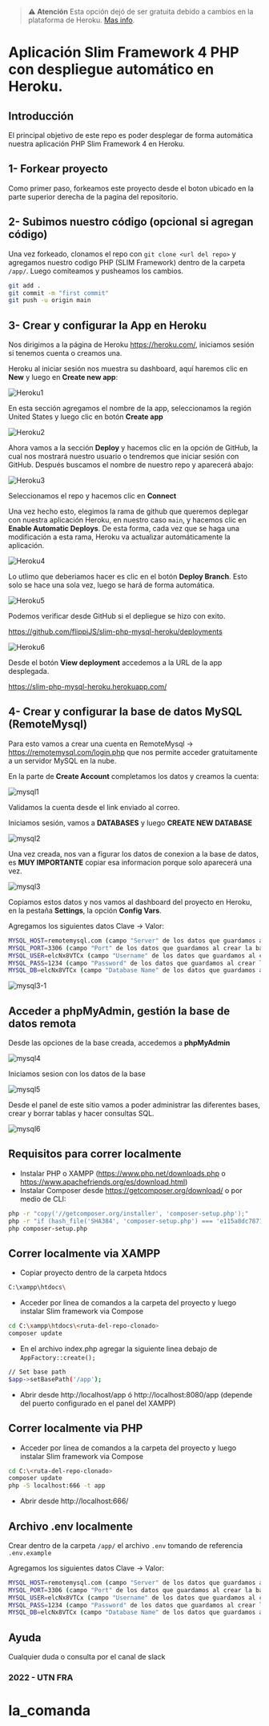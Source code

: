 > **⚠️ Atención** Esta opción dejó de ser gratuita debido a cambios en la plataforma de Heroku. [Mas info](https://help.heroku.com/RSBRUH58/removal-of-heroku-free-product-plans-faq).

Aplicación Slim Framework 4 PHP con despliegue automático en Heroku.
==============================

## Introducción
El principal objetivo de este repo es poder desplegar de forma automática nuestra aplicación PHP Slim Framework 4 en Heroku.

## 1- Forkear proyecto
Como primer paso, forkeamos este proyecto desde el boton ubicado en la parte superior derecha de la pagina del repositorio.

## 2- Subimos nuestro código (opcional si agregan código)
Una vez forkeado, clonamos el repo con `git clone <url del repo>` y agregamos nuestro codigo PHP (SLIM Framework) dentro de la carpeta `/app/`.
Luego comiteamos y pusheamos los cambios.

```sh
git add .
git commit -m "first commit"
git push -u origin main
```

## 3- Crear y configurar la App en Heroku

Nos dirigimos a la página de Heroku https://heroku.com/, iniciamos sesión si tenemos cuenta o creamos una.

Heroku al iniciar sesión nos muestra su dashboard, aquí haremos clic en **New** y luego en **Create new app**:

![Heroku1](https://i.ibb.co/MVTSH69/heroku1.png)

En esta sección agregamos el nombre de la app, seleccionamos la región United States y luego clic en botón **Create app**

![Heroku2](https://i.ibb.co/TwPJnrW/heroku2.png)

Ahora vamos a la sección **Deploy** y hacemos clic en la opción de GitHub, la cual nos mostrará nuestro usuario o tendremos que iniciar sesión con GitHub. Después   buscamos el nombre de nuestro repo y aparecerá abajo:

![Heroku3](https://i.ibb.co/vZjZgD6/heroku3.png)

Seleccionamos el repo y hacemos clic en **Connect**

Una vez hecho esto, elegimos la rama de github que queremos deplegar con nuestra aplicación Heroku, en nuestro caso `main`, y hacemos clic en **Enable Automatic Deploys**. De esta forma, cada vez que se haga una modificación a esta rama, Heroku va actualizar automáticamente la aplicación.

![Heroku4](https://i.ibb.co/d0z1NWv/heroku4.png)

Lo utlimo que deberiamos hacer es clic en el botón **Deploy Branch**. Esto solo se hace una sola vez, luego se hará de forma automática.

![Heroku5](https://i.ibb.co/sVYwVZx/heroku5.png)

Podemos verificar desde GitHub si el depliegue se hizo con exito. 

https://github.com/flippiJS/slim-php-mysql-heroku/deployments

![Heroku6](https://i.ibb.co/M87vVmd/Screenshot-at-Mar-29-19-44-49.png)

Desde el botón **View deployment** accedemos a la URL de la app desplegada.

https://slim-php-mysql-heroku.herokuapp.com/

## 4- Crear y configurar la base de datos MySQL (RemoteMysql)

Para esto vamos a crear una cuenta en RemoteMysql -> https://remotemysql.com/login.php que nos permite acceder gratuitamente a un servidor MySQL en la nube. 

En la parte de **Create Account** completamos los datos y creamos la cuenta:

![mysql1](https://i.ibb.co/rbZ7VXw/Screenshot-at-Mar-29-19-41-04.png)

Validamos la cuenta desde el link enviado al correo.

Iniciamos sesión, vamos a **DATABASES** y luego **CREATE NEW DATABASE**

![mysql2](https://i.ibb.co/NSmB9Qh/Screenshot-at-Mar-29-19-49-44.png)

Una vez creada, nos van a figurar los datos de conexion a la base de datos, es **MUY IMPORTANTE** copiar esa informacion porque solo aparecerá una vez.

![mysql3](https://i.ibb.co/YbcqDvK/Screenshot-at-Mar-29-19-50-39.png)

Copiamos estos datos y nos vamos al dashboard del proyecto en Heroku, en la pestaña **Settings**, la opción **Config Vars**.

Agregamos los siguientes datos Clave -> Valor:

```sh
MYSQL_HOST=remotemysql.com (campo "Server" de los datos que guardamos al crear la base en remotemysql.com)
MYSQL_PORT=3306 (campo "Port" de los datos que guardamos al crear la base en remotemysql.com)
MYSQL_USER=elcNx8VTCx (campo "Username" de los datos que guardamos al crear la base en remotemysql.com)
MYSQL_PASS=1234 (campo "Password" de los datos que guardamos al crear la base en remotemysql.com)
MYSQL_DB=elcNx8VTCx (campo "Database Name" de los datos que guardamos al crear la base en remotemysql.com)
```

![mysql3-1](https://i.ibb.co/8XQP54F/Screenshot-at-Mar-29-20-11-25.png)


## Acceder a phpMyAdmin, gestión la base de datos remota

Desde las opciones de la base creada, accedemos a **phpMyAdmin**

![mysql4](https://i.ibb.co/jvrdKFm/Screenshot-at-Mar-29-19-51-39.png)

Iniciamos sesion con los datos de la base

![mysql5](https://i.ibb.co/gF2nN9g/Screenshot-at-Mar-29-19-52-39.png)

Desde el panel de este sitio vamos a poder administrar las diferentes bases, crear y borrar tablas y hacer consultas SQL.

![mysql6](https://i.ibb.co/4sY1XNF/Screenshot-at-Mar-29-19-53-10.png)


## Requisitos para correr localmente

- Instalar PHP o XAMPP (https://www.php.net/downloads.php o https://www.apachefriends.org/es/download.html)
- Instalar Composer desde https://getcomposer.org/download/ o por medio de CLI:

```sh
php -r "copy('//getcomposer.org/installer', 'composer-setup.php');"
php -r "if (hash_file('SHA384', 'composer-setup.php') === 'e115a8dc7871f15d853148a7fbac7da27d6c0030b848d9b3dc09e2a0388afed865e6a3d6b3c0fad45c48e2b5fc1196ae') { echo 'Installer verified'; } else { echo 'Installer corrupt'; unlink('composer-setup.php'); } echo PHP_EOL;"
php composer-setup.php
```

## Correr localmente via XAMPP

- Copiar proyecto dentro de la carpeta htdocs

```sh
C:\xampp\htdocs\
```
- Acceder por linea de comandos a la carpeta del proyecto y luego instalar Slim framework via Compose

```sh
cd C:\xampp\htdocs\<ruta-del-repo-clonado>
composer update
```
- En el archivo index.php agregar la siguiente linea debajo de `AppFactory::create();`

```sh
// Set base path
$app->setBasePath('/app');
```
- Abrir desde http://localhost/app ó http://localhost:8080/app (depende del puerto configurado en el panel del XAMPP)

## Correr localmente via PHP

- Acceder por linea de comandos a la carpeta del proyecto y luego instalar Slim framework via Compose

```sh
cd C:\<ruta-del-repo-clonado>
composer update
php -S localhost:666 -t app
```

- Abrir desde http://localhost:666/

## Archivo .env localmente

Crear dentro de la carpeta `/app/` el archivo `.env` tomando de referencia `.env.example`

Agregamos los siguientes datos Clave -> Valor:

```sh
MYSQL_HOST=remotemysql.com (campo "Server" de los datos que guardamos al crear la base en remotemysql.com)
MYSQL_PORT=3306 (campo "Port" de los datos que guardamos al crear la base en remotemysql.com)
MYSQL_USER=elcNx8VTCx (campo "Username" de los datos que guardamos al crear la base en remotemysql.com)
MYSQL_PASS=1234 (campo "Password" de los datos que guardamos al crear la base en remotemysql.com)
MYSQL_DB=elcNx8VTCx (campo "Database Name" de los datos que guardamos al crear la base en remotemysql.com)
```

## Ayuda
Cualquier duda o consulta por el canal de slack

### 2022 - UTN FRA
# la_comanda
